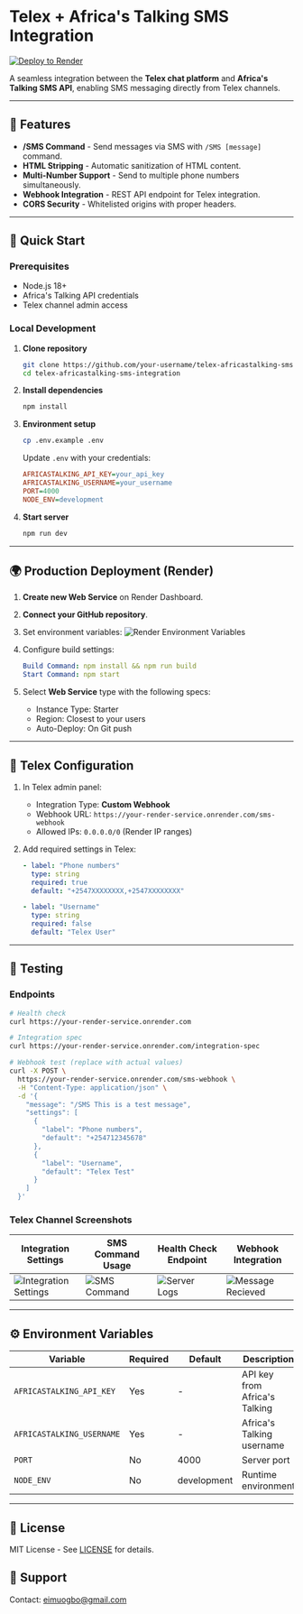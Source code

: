 
# Telex + Africa's Talking SMS Integration

[![Deploy to Render](https://render.com/images/deploy-to-render-button.svg)](https://render.com/deploy)

A seamless integration between the **Telex chat platform** and **Africa's Talking SMS API**, enabling SMS messaging directly from Telex channels.

---

## 📌 Features

- **/SMS Command** - Send messages via SMS with `/SMS [message]` command.
- **HTML Stripping** - Automatic sanitization of HTML content.
- **Multi-Number Support** - Send to multiple phone numbers simultaneously.
- **Webhook Integration** - REST API endpoint for Telex integration.
- **CORS Security** - Whitelisted origins with proper headers.

---

## 🚀 Quick Start

### Prerequisites

- Node.js 18+
- Africa's Talking API credentials
- Telex channel admin access

### Local Development

1. **Clone repository**
   ```bash
   git clone https://github.com/your-username/telex-africastalking-sms-integration.git
   cd telex-africastalking-sms-integration
   ```

2. **Install dependencies**
   ```bash
   npm install
   ```

3. **Environment setup**
   ```bash
   cp .env.example .env
   ```
   Update `.env` with your credentials:
   ```ini
   AFRICASTALKING_API_KEY=your_api_key
   AFRICASTALKING_USERNAME=your_username
   PORT=4000
   NODE_ENV=development
   ```

4. **Start server**
   ```bash
   npm run dev
   ```

---

## 🌍 Production Deployment (Render)

1. **Create new Web Service** on Render Dashboard.
2. **Connect your GitHub repository**.
3. Set environment variables:
   ![Render Environment Variables](https://assets-global.website-files.com/5f1a53d…5f3f.png)

4. Configure build settings:
   ```yaml
   Build Command: npm install && npm run build
   Start Command: npm start
   ```

5. Select **Web Service** type with the following specs:
   - Instance Type: Starter
   - Region: Closest to your users
   - Auto-Deploy: On Git push

---

## 🔧 Telex Configuration

1. In Telex admin panel:
   - Integration Type: **Custom Webhook**
   - Webhook URL: `https://your-render-service.onrender.com/sms-webhook`
   - Allowed IPs: `0.0.0.0/0` (Render IP ranges)

2. Add required settings in Telex:
   ```yaml
   - label: "Phone numbers"
     type: string
     required: true
     default: "+2547XXXXXXXX,+2547XXXXXXXX"

   - label: "Username"
     type: string
     required: false
     default: "Telex User"
   ```

---

## 🧪 Testing

### Endpoints

```bash
# Health check
curl https://your-render-service.onrender.com

# Integration spec
curl https://your-render-service.onrender.com/integration-spec

# Webhook test (replace with actual values)
curl -X POST \
  https://your-render-service.onrender.com/sms-webhook \
  -H "Content-Type: application/json" \
  -d '{
    "message": "/SMS This is a test message",
    "settings": [
      {
        "label": "Phone numbers",
        "default": "+254712345678"
      },
      {
        "label": "Username", 
        "default": "Telex Test"
      }
    ]
  }'
```

### Telex Channel Screenshots

| Integration Settings | SMS Command Usage | Health Check Endpoint | Webhook Integration |
|-----------------------|-------------------|------------------------|---------------------|
| ![Integration Settings](https://res.cloudinary.com/dhspwfrlk/image/upload/v1740263461/xyswpuemktudd9hbp2uh.png) | ![SMS Command](https://res.cloudinary.com/dhspwfrlk/image/upload/v1740263469/mmanwazwshi3xak0hnbx.png) | ![Server Logs](https://res.cloudinary.com/dhspwfrlk/image/upload/v1740263365/taap3i96nmckspd8td05.png) | ![Message Recieved](https://res.cloudinary.com/dhspwfrlk/image/upload/v1740263478/kbwnnx29yy7o6i9os3oo.png) |

---

## ⚙️ Environment Variables

| Variable                  | Required | Default       | Description                              |
|---------------------------|----------|---------------|------------------------------------------|
| `AFRICASTALKING_API_KEY`  | Yes      | -             | API key from Africa's Talking           |
| `AFRICASTALKING_USERNAME` | Yes      | -             | Africa's Talking username                |
| `PORT`                    | No       | 4000          | Server port                              |
| `NODE_ENV`                | No       | development   | Runtime environment                      |

---

## 📄 License

MIT License - See [LICENSE](LICENSE) for details.



## :e-mail: Support

Contact: eimuogbo@gmail.com
